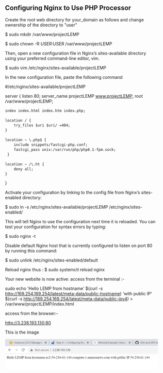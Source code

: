 ##  Configuring Nginx to Use PHP Processor

Create the root web directory for your_domain as follows and change ownership of the directory to "user"

$  sudo mkdir /var/www/projectLEMP

$   sudo chown -R $USER:$USER /var/www/projectLEMP

Then, open a new configuration file in Nginx’s sites-available directory using your preferred command-line editor, vim.


$  sudo vim /etc/nginx/sites-available/projectLEMP

In the new configuration file, paste the following command


#/etc/nginx/sites-available/projectLEMP

server {
    listen 80;
    server_name projectLEMP www.projectLEMP;
    root /var/www/projectLEMP;

    index index.html index.htm index.php;

    location / {
        try_files $uri $uri/ =404;
    }

    location ~ \.php$ {
        include snippets/fastcgi-php.conf;
        fastcgi_pass unix:/var/run/php/php8.1-fpm.sock;
     }

    location ~ /\.ht {
        deny all;
    }

}


Activate your configuration by linking to the config file from Nginx’s sites-enabled directory:

$ sudo ln -s /etc/nginx/sites-available/projectLEMP /etc/nginx/sites-enabled/

This will tell Nginx to use the configuration next time it is reloaded. You can test your configuration for syntax errors by typing:

$ sudo nginx -t


Disable default Nginx host that is currently configured to listen on port 80 by running this command:

$  sudo unlink /etc/nginx/sites-enabled/default

Reload nginx thus :
$  sudo systemctl reload nginx



Your new website is now active: access from the terminal :-

sudo echo 'Hello LEMP from hostname' $(curl -s http://169.254.169.254/latest/meta-data/public-hostname) 'with public IP' $(curl -s http://169.254.169.254/latest/meta-data/public-ipv4) > /var/www/projectLEMP/index.html

access from the browser:-

http://3.238.193.130:80


This is the image   


![output](hellolemp.png)